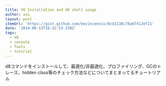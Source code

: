 ```yaml
---
title: V8 Installation and d8 shell usage
author: azu
layout: post
itemUrl: 'https://gist.github.com/kevincennis/0cd2138c78a07412ef21'
date: '2014-09-13T16:32:53.330Z'
tags:
  - V8
  - console
  - Tools
  - tutorial
---
```

d8コマンドをインストールして、最適化/非最適化、プロファイリング、GCのトレース、hidden class等のチェック方法などについてまとまってるチュートリアル
